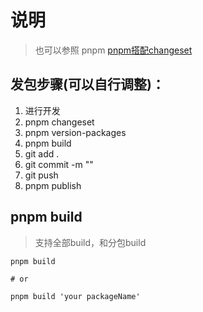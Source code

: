 # 说明

> 也可以参照 pnpm [pnpm搭配changeset](https://pnpm.io/zh/using-changesets)

## 发包步骤(可以自行调整)：
1. 进行开发
2. pnpm changeset
3. pnpm version-packages
4. pnpm build
4. git add .
5. git commit -m ""
6. git push
7. pnpm publish

## pnpm build 

> 支持全部build，和分包build

```shell
pnpm build

# or 

pnpm build 'your packageName'
```